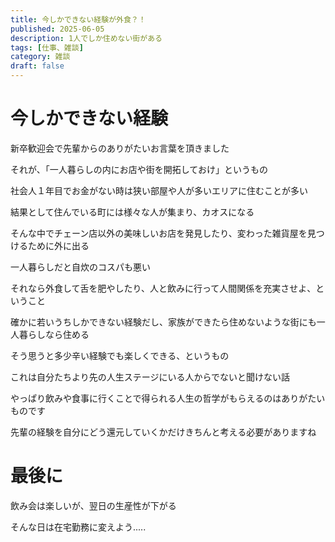 ```yaml
---
title: 今しかできない経験が外食？！
published: 2025-06-05
description: 1人でしか住めない街がある
tags: [仕事、雑談]
category: 雑談
draft: false
---
```


# 今しかできない経験

新卒歓迎会で先輩からのありがたいお言葉を頂きました

それが、「一人暮らしの内にお店や街を開拓しておけ」というもの

社会人１年目でお金がない時は狭い部屋や人が多いエリアに住むことが多い

結果として住んでいる町には様々な人が集まり、カオスになる

そんな中でチェーン店以外の美味しいお店を発見したり、変わった雑貨屋を見つけるために外に出る

一人暮らしだと自炊のコスパも悪い

それなら外食して舌を肥やしたり、人と飲みに行って人間関係を充実させよ、ということ

確かに若いうちしかできない経験だし、家族ができたら住めないような街にも一人暮らしなら住める

そう思うと多少辛い経験でも楽しくできる、というもの

これは自分たちより先の人生ステージにいる人からでないと聞けない話

やっぱり飲みや食事に行くことで得られる人生の哲学がもらえるのはありがたいものです

先輩の経験を自分にどう還元していくかだけきちんと考える必要がありますね

# 最後に

飲み会は楽しいが、翌日の生産性が下がる

そんな日は在宅勤務に変えよう.....
